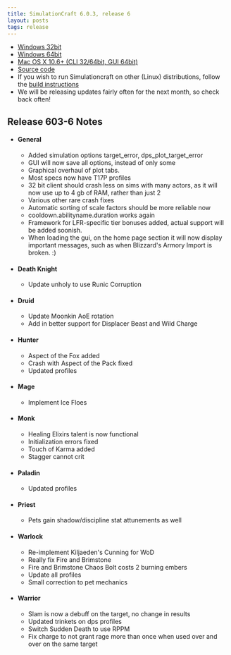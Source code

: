 ```yaml
---
title: SimulationCraft 6.0.3, release 6
layout: posts
tags: release
---
```

* [Windows 32bit](http://downloads.simulationcraft.org/simc-603-6-win32-11-08-0be7933.zip)
* [Windows 64bit](http://downloads.simulationcraft.org/simc-603-6-win64-11-08-0be7933.zip)
* [Mac OS X 10.6+ (CLI 32/64bit, GUI 64bit)](http://downloads.simulationcraft.org/simc-603-6-osx-x86.dmg)
* [Source code](http://downloads.simulationcraft.org/simc-603-6-source.zip)
* If you wish to run Simulationcraft on other (Linux) distributions, follow the [build instructions](http://code.google.com/p/simulationcraft/wiki/HowToBuild)
* We will be releasing updates fairly often for the next month, so check back often!
## Release 603-6 Notes
* #### General
  * Added simulation options target_error, dps_plot_target_error
  * GUI will now save all options, instead of only some
  * Graphical overhaul of plot tabs.
  * Most specs now have T17P profiles
  * 32 bit client should crash less on sims with many actors, as it will now use up to 4 gb of RAM, rather than just 2
  * Various other rare crash fixes
  * Automatic sorting of scale factors should be more reliable now
  * cooldown.abilityname.duration works again
  * Framework for LFR-specific tier bonuses added, actual support will be added soonish.
  * When loading the gui, on the home page section it will now display important messages, such as when Blizzard's Armory Import is broken. :)
* #### Death Knight
  * Update unholy to use Runic Corruption
* #### Druid
  * Update Moonkin AoE rotation
  * Add in better support for Displacer Beast and Wild Charge
* #### Hunter
  * Aspect of the Fox added
  * Crash with Aspect of the Pack fixed
  * Updated profiles
* #### Mage
  * Implement Ice Floes
* #### Monk
  * Healing Elixirs talent is now functional
  * Initialization errors fixed
  * Touch of Karma added
  * Stagger cannot crit
* #### Paladin
  *  Updated profiles
* #### Priest
  * Pets gain shadow/discipline stat attunements as well
* #### Warlock
  * Re-implement Kiljaeden's Cunning for WoD
  * Really fix Fire and Brimstone
  * Fire and Brimstone Chaos Bolt costs 2 burning embers
  * Update all profiles
  * Small correction to pet mechanics
* #### Warrior
  * Slam is now a debuff on the target, no change in results
  * Updated trinkets on dps profiles
  * Switch Sudden Death to use RPPM
  * Fix charge to not grant rage more than once when used over and over on the same target